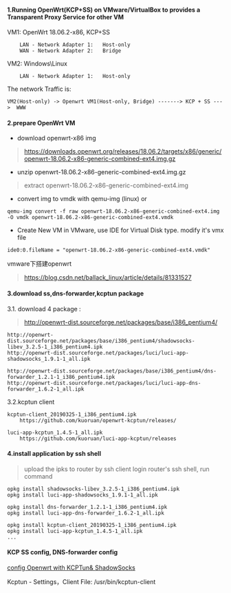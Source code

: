 #### 1.Running OpenWrt(KCP+SS) on VMware/VirtualBox to provides a Transparent Proxy Service for other VM

VM1:  OpenWrt 18.06.2-x86, KCP+SS
```
    LAN - Network Adapter 1:   Host-only 
    WAN - Network Adapter 2:   Bridge
```

VM2: Windows\Linux

```
    LAN - Network Adapter 1:   Host-only 
```

The network Traffic is:
```
VM2(Host-only) -> Openwrt VM1(Host-only, Bridge) -------> KCP + SS --->  WWW
```

#### 2.prepare OpenWrt VM

- download openwrt-x86 img
>https://downloads.openwrt.org/releases/18.06.2/targets/x86/generic/openwrt-18.06.2-x86-generic-combined-ext4.img.gz

- unzip openwrt-18.06.2-x86-generic-combined-ext4.img.gz

> extract openwrt-18.06.2-x86-generic-combined-ext4.img
 
- convert img to vmdk with qemu-img (linux) or  

```
qemu-img convert -f raw openwrt-18.06.2-x86-generic-combined-ext4.img -O vmdk openwrt-18.06.2-x86-generic-combined-ext4.vmdk
```

- Create New VM in VMware, use IDE for Virtual Disk type.  modify it's vmx file

```
ide0:0.fileName = "openwrt-18.06.2-x86-generic-combined-ext4.vmdk"
```

vmware下搭建openwrt
> https://blog.csdn.net/ballack_linux/article/details/81331527


#### 3.download ss,dns-forwarder,kcptun package 

3.1. download  4 package :

> http://openwrt-dist.sourceforge.net/packages/base/i386_pentium4/
```
http://openwrt-dist.sourceforge.net/packages/base/i386_pentium4/shadowsocks-libev_3.2.5-1_i386_pentium4.ipk
http://openwrt-dist.sourceforge.net/packages/luci/luci-app-shadowsocks_1.9.1-1_all.ipk

http://openwrt-dist.sourceforge.net/packages/base/i386_pentium4/dns-forwarder_1.2.1-1_i386_pentium4.ipk
http://openwrt-dist.sourceforge.net/packages/luci/luci-app-dns-forwarder_1.6.2-1_all.ipk

```

3.2.kcptun client

```
kcptun-client_20190325-1_i386_pentium4.ipk
    https://github.com/kuoruan/openwrt-kcptun/releases/

luci-app-kcptun_1.4.5-1_all.ipk
    https://github.com/kuoruan/luci-app-kcptun/releases
```


#### 4.install application by ssh shell

> upload the ipks to router by ssh client
> login router's ssh shell, run command 

```
opkg install shadowsocks-libev_3.2.5-1_i386_pentium4.ipk
opkg install luci-app-shadowsocks_1.9.1-1_all.ipk

opkg install dns-forwarder_1.2.1-1_i386_pentium4.ipk
opkg install luci-app-dns-forwarder_1.6.2-1_all.ipk

opkg install kcptun-client_20190325-1_i386_pentium4.ipk
opkg install luci-app-kcptun_1.4.5-1_all.ipk
...
```


#### KCP SS config, DNS-forwarder config

[config Openwrt with KCPTun& ShadowSocks](https://github.com/boxhg/openwrt-ss-kcp/blob/master/README.md)

Kcptun - Settings，Client File:  /usr/bin/kcptun-client
